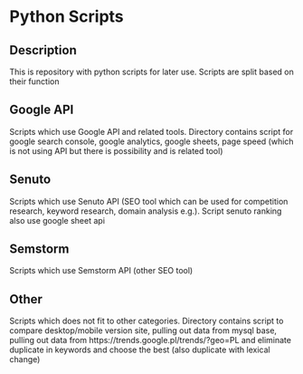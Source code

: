 <h1>Python Scripts</h1>

<h2>Description</h2>
This is repository with python scripts for later use. Scripts are split based on their function

<h2>Google API</h2>
Scripts which use Google API and related tools. Directory contains script for google search console, google analytics, google sheets, page speed (which is not using API but there is possibility and is related tool)

<h2>Senuto</h2>
Scripts which use Senuto API (SEO tool which can be used for competition research, keyword research, domain analysis e.g.). Script senuto ranking also use google sheet api

<h2>Semstorm</h2>
Scripts which use Semstorm API (other SEO tool)

<h2>Other</h2>
Scripts which does not fit to other categories. Directory contains script to compare desktop/mobile version site, pulling out data from mysql base, pulling out data from https://trends.google.pl/trends/?geo=PL and eliminate duplicate in keywords and choose the best (also duplicate with lexical change)
